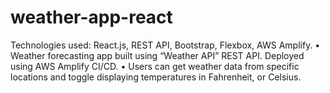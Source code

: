 # weather-app-react
Technologies used: React.js, REST API, Bootstrap, Flexbox, AWS Amplify.
• Weather forecasting app built using “Weather API” REST API. Deployed using AWS Amplify CI/CD.
• Users can get weather data from specific locations and toggle displaying temperatures in Fahrenheit, or Celsius.
